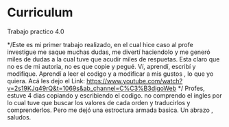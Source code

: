 # Curriculum
Trabajo practico 4.0

*/Este es mi primer trabajo realizado, en el cual hice caso al profe investigue me saque muchas dudas, me divertí haciendolo y me generó miles de dudas a la cual tuve que acudir miles de respuetas. Esta claro que no es de mi autoria, no es que copie y pegué. Ví, aprendí, escribí y modifique. Aprendí a leer el codigo y a modificar a mis gustos , lo que yo quiera. Acá les dejo el Link: https://www.youtube.com/watch?v=2s19KJq49rQ&t=1069s&ab_channel=C%C3%B3digoWeb */
Profes, estuve 4 dias copiando y escribiendo el codigo. no comprendo el ingles por lo cual tuve que buscar los valores de cada orden y traducirlos y comprenderlos. Pero me dejó una estroctura armada basica. Un abrazo , saludos.
